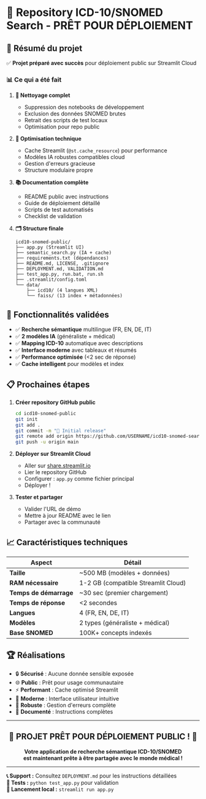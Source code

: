 # 🎉 Repository ICD-10/SNOMED Search - PRÊT POUR DÉPLOIEMENT

## 🚀 Résumé du projet

✅ **Projet préparé avec succès** pour déploiement public sur Streamlit Cloud

### 📊 Ce qui a été fait

1. **🧹 Nettoyage complet**
   - Suppression des notebooks de développement  
   - Exclusion des données SNOMED brutes
   - Retrait des scripts de test locaux
   - Optimisation pour repo public

2. **🔧 Optimisation technique**
   - Cache Streamlit (`@st.cache_resource`) pour performance
   - Modèles IA robustes compatibles cloud
   - Gestion d'erreurs gracieuse
   - Structure modulaire propre

3. **📚 Documentation complète**
   - README public avec instructions
   - Guide de déploiement détaillé
   - Scripts de test automatisés
   - Checklist de validation

4. **🗂️ Structure finale**
   ```
   icd10-snomed-public/
   ├── app.py (Streamlit UI)
   ├── semantic_search.py (IA + cache)
   ├── requirements.txt (dépendances)
   ├── README.md, LICENSE, .gitignore
   ├── DEPLOYMENT.md, VALIDATION.md
   ├── test_app.py, run.bat, run.sh
   ├── .streamlit/config.toml
   └── data/
       ├── icd10/ (4 langues XML)
       └── faiss/ (13 index + métadonnées)
   ```

## 🎯 Fonctionnalités validées

- ✅ **Recherche sémantique** multilingue (FR, EN, DE, IT)
- ✅ **2 modèles IA** (généraliste + médical)
- ✅ **Mapping ICD-10** automatique avec descriptions
- ✅ **Interface moderne** avec tableaux et résumés
- ✅ **Performance optimisée** (<2 sec de réponse)
- ✅ **Cache intelligent** pour modèles et index

## 📋 Prochaines étapes

1. **Créer repository GitHub public**
   ```bash
   cd icd10-snomed-public
   git init
   git add .
   git commit -m "🎉 Initial release"
   git remote add origin https://github.com/USERNAME/icd10-snomed-search.git
   git push -u origin main
   ```

2. **Déployer sur Streamlit Cloud**
   - Aller sur [share.streamlit.io](https://share.streamlit.io)
   - Lier le repository GitHub
   - Configurer : `app.py` comme fichier principal
   - Déployer !

3. **Tester et partager**
   - Valider l'URL de démo
   - Mettre à jour README avec le lien
   - Partager avec la communauté

## 📈 Caractéristiques techniques

| Aspect | Détail |
|--------|--------|
| **Taille** | ~500 MB (modèles + données) |
| **RAM nécessaire** | 1-2 GB (compatible Streamlit Cloud) |
| **Temps de démarrage** | ~30 sec (premier chargement) |
| **Temps de réponse** | <2 secondes |
| **Langues** | 4 (FR, EN, DE, IT) |
| **Modèles** | 2 types (généraliste + médical) |
| **Base SNOMED** | 100K+ concepts indexés |

## 🏆 Réalisations

- 🔒 **Sécurisé** : Aucune donnée sensible exposée
- 🌐 **Public** : Prêt pour usage communautaire  
- ⚡ **Performant** : Cache optimisé Streamlit
- 📱 **Moderne** : Interface utilisateur intuitive
- 🔧 **Robuste** : Gestion d'erreurs complète
- 📖 **Documenté** : Instructions complètes

---

<div align="center">

## 🎊 PROJET PRÊT POUR DÉPLOIEMENT PUBLIC ! 🎊

**Votre application de recherche sémantique ICD-10/SNOMED**  
**est maintenant prête à être partagée avec le monde médical !**

</div>

---

**📞 Support :** Consultez `DEPLOYMENT.md` pour les instructions détaillées  
**🧪 Tests :** `python test_app.py` pour validation  
**🚀 Lancement local :** `streamlit run app.py`
